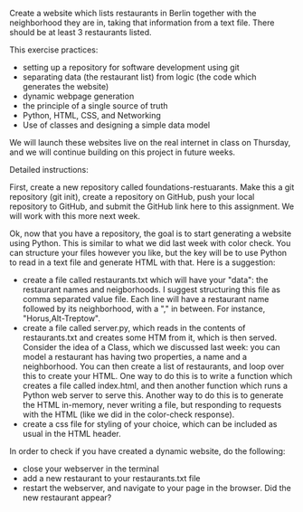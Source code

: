 Create a website which lists restaurants in Berlin together with the neighborhood they are in, taking that information from a text file. There should be at least 3 restaurants listed.

This exercise practices:
- setting up a repository for software development using git
- separating data (the restaurant list) from logic (the code which generates the website)
- dynamic webpage generation
- the principle of a single source of truth
- Python, HTML, CSS, and Networking
- Use of classes and designing a simple data model

We will launch these websites live on the real internet in class on Thursday, and we will continue building on this project in future weeks.

Detailed instructions:

First, create a new repository called foundations-restuarants. Make this a git repository (git init), create a repository on GitHub, push your local repository to GitHub, and submit the GitHub link here to this assignment. We will work with this more next week.

Ok, now that you have a repository, the goal is to start generating a website using Python. This is similar to what we did last week with color check. You can structure your files however you like, but the key will be to use Python to read in a text file and generate HTML with that. Here is a suggestion:

- create a file called restaurants.txt which will have your "data": the restaurant names and neigborhoods. I suggest structuring this file as comma separated value file. Each line will have a restaurant name followed by its neighborhood, with a "," in between. For instance, "Horus,Alt-Treptow".
- create a file called server.py, which reads in the contents of restaurants.txt and creates some HTM from it, which is then served. Consider the idea of a Class, which we discussed last week: you can model a restaurant has having two properties, a name and a neighborhood. You can then create a list of restaurants, and loop over this to create your HTML. One way to do this is to write a function which creates a file called index.html, and then another function which runs a Python web server to serve this. Another way to do this is to generate the HTML in-memory, never writing a file, but responding to requests with the HTML (like we did in the color-check response).
- create a css file for styling of your choice, which can be included as usual in the HTML header.

In order to check if you have created a dynamic website, do the following:
- close your webserver in the terminal
- add a new restaurant to your restaurants.txt file
- restart the webserver, and navigate to your page in the browser. Did the new restaurant appear?